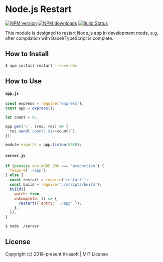 # Node.js Restart

[![NPM version](https://img.shields.io/npm/v/restart.svg)](https://www.npmjs.com/package/restart)
[![NPM downloads](https://img.shields.io/npm/dw/restart.svg)](https://www.npmjs.com/package/restart)
[![Build Status](https://img.shields.io/travis/kriasoft/restart.svg)](https://travis-ci.org/kriasoft/restart)

This module is designed to restart Node.js app in development mode, e.g. after compilation with
Babel/TypeScript is complete.

## How to Install

```bash
$ npm install restart --save-dev
```

## How to Use

#### `app.js`

```js
const express = require('express');
const app = express();

let count = 0;

app.get('/', (req, res) => {
  res.send(`count: ${++count}`);
});

module.exports = app.listen(8080);
```

#### `server.js`

```js
if (process.env.NODE_ENV === 'production') {
  require('./app');
} else {
  const restart = require('restart');
  const build = require('./scripts/build');
  build({
    watch: true,
    onComplete: () => {
      restart({ entry: './app' });
    },
  });
}
```

```bash
$ node ./server
```

## License

Copyright (c) 2018-present Kriasoft | MIT License
